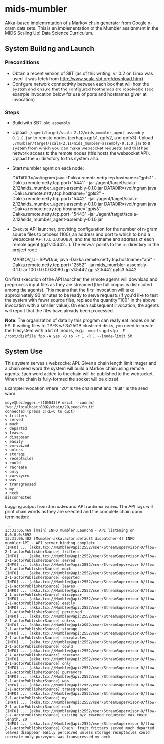 # mids-mumbler

Akka-based implementation of a Markov chain generator from Google n-gram data sets. This is an implementation of the Mumbler assignment in the MIDS Scaling Up! Data Science Curriculum.

## System Building and Launch

### Preconditions

* Obtain a recent version of SBT (as of this writing, v.1.0.2 on Linux was used, it was fetch from http://www.scala-sbt.org/download.html)
* Configure network connectivity between each box that will host the system and ensure that the configured hostnames are resolvable (see example invocation below for use of ports and hostnames given at invocation)

### Steps

* Build with SBT: `sbt assembly`

* Upload `./agent/target/scala-2.12/mids_mumbler_agent-assembly-0.1.0.jar` to remote nodes (perhaps gpfs1, gpfs2, and gpfs3). Upload `./mumbler/target/scala-2.12/mids_mumbler-assembly-0.1.0.jar` to a system from which you can make websocket requests and that has network access to the remote nodes (this hosts the websocket API). Upload the `ui` directory to this system also.

* Start mumbler agent on each node:

    DATADIR=/vol/ngram java -Dakka.remote.netty.tcp.hostname="gpfs1" -Dakka.remote.netty.tcp.port="5441" -jar ./agent/target/scala-2.12/mids_mumbler_agent-assembly-0.1.0.jar
    DATADIR=/vol/ngram java -Dakka.remote.netty.tcp.hostname="gpfs2" -Dakka.remote.netty.tcp.port="5442" -jar ./agent/target/scala-2.12/mids_mumbler_agent-assembly-0.1.0.jar
    DATADIR=/vol/ngram java -Dakka.remote.netty.tcp.hostname="gpfs3" -Dakka.remote.netty.tcp.port="5443" -jar ./agent/target/scala-2.12/mids_mumbler_agent-assembly-0.1.0.jar

* Execute API launcher, providing configuration for the number of n-gram source files to process (100), an address and port to which to bind a websocket API (0.0.0.0:8080), and the hostname and address of each remote agent (gpfs1:5442...). The envvar points to the `ui` directory in the project root:

    MARKOV_UI=$PWD/ui; java -Dakka.remote.netty.tcp.hostname="api" -Dakka.remote.netty.tcp.port="2552" -jar mids_mumbler-assembly-0.1.0.jar 100 0.0.0.0:8080 gpfs1:5442 gpfs2:5442 gpfs3:5442

On first execution of the API launcher, the remote agents will download and preprocess input files as they are streamed (the full corpus is distributed among the agents). This means that the first invocation will take approximately 90 minutes to be ready to serve requests (if you'd like to test the system with fewer source files, replace the quantity "100" in the above invocation with a smaller value). On each subsequent invocation, the agents will report that the files have already been processed.

**Note**: The organization of data by this program can really eat inodes on an FS. If writing files to GPFS w/ 3x25GB clustered disks, you need to create the filesystem with a lot of inodes, e.g.: ` mmcrfs gpfsfpo -F /root/diskfile.fpo -A yes -Q no -r 1 -R 1 --inode-limit 5M`.

## System Use

This system serves a websocket API. Given a chain length limit integer and a chain seed word the system will build a Markov chain using remote agents. Each word added to the chain will be published to the websocket. When the chain is fully-formed the socket will be closed.

Example invocation where "20" is the chain limit and "fruit" is the seed word:

    mdye@heidegger:~[100043]# wscat --connect "ws://localhost:8092/chain/20/seed/fruit"
    connected (press CTRL+C to quit)
    < fritters
    < served
    < much
    < departed
    < leaves
    < disappear
    < easily
    < perceived
    < unless
    < storage
    < receptacles
    < could
    < recreate
    < only
    < purveyors
    < was
    < transgressed
    < my
    < neck
    disconnected

Logging output from the nodes and API runtimes varies. The API logs will print chain words as they are selected and the complete chain upon termination:

    ...
    13:31:06.469 [main] INFO mumbler.Launch$ - API listening on 0.0.0.0:8092
    13:31:06.482 [Mumbler-akka.actor.default-dispatcher-4] INFO mumbler.API - API server binding complete
    [INFO] ... [akka.tcp://Mumbler@api:2552/user/StreamSupervisor-0/flow-2-1-actorPublisherSource] fritters
    [INFO] ... [akka.tcp://Mumbler@api:2552/user/StreamSupervisor-0/flow-2-1-actorPublisherSource] served
    [INFO] ... [akka.tcp://Mumbler@api:2552/user/StreamSupervisor-0/flow-2-1-actorPublisherSource] much
    [INFO] ... [akka.tcp://Mumbler@api:2552/user/StreamSupervisor-0/flow-2-1-actorPublisherSource] departed
    [INFO] ... [akka.tcp://Mumbler@api:2552/user/StreamSupervisor-0/flow-2-1-actorPublisherSource] leaves
    [INFO] ... [akka.tcp://Mumbler@api:2552/user/StreamSupervisor-0/flow-2-1-actorPublisherSource] disappear
    [INFO] ... [akka.tcp://Mumbler@api:2552/user/StreamSupervisor-0/flow-2-1-actorPublisherSource] easily
    [INFO] ... [akka.tcp://Mumbler@api:2552/user/StreamSupervisor-0/flow-2-1-actorPublisherSource] perceived
    [INFO] ... [akka.tcp://Mumbler@api:2552/user/StreamSupervisor-0/flow-2-1-actorPublisherSource] unless
    [INFO] ... [akka.tcp://Mumbler@api:2552/user/StreamSupervisor-0/flow-2-1-actorPublisherSource] storage
    [INFO] ... [akka.tcp://Mumbler@api:2552/user/StreamSupervisor-0/flow-2-1-actorPublisherSource] receptacles
    [INFO] ... [akka.tcp://Mumbler@api:2552/user/StreamSupervisor-0/flow-2-1-actorPublisherSource] could
    [INFO] ... [akka.tcp://Mumbler@api:2552/user/StreamSupervisor-0/flow-2-1-actorPublisherSource] recreate
    [INFO] ... [akka.tcp://Mumbler@api:2552/user/StreamSupervisor-0/flow-2-1-actorPublisherSource] only
    [INFO] ... [akka.tcp://Mumbler@api:2552/user/StreamSupervisor-0/flow-2-1-actorPublisherSource] purveyors
    [INFO] ... [akka.tcp://Mumbler@api:2552/user/StreamSupervisor-0/flow-2-1-actorPublisherSource] was
    [INFO] ... [akka.tcp://Mumbler@api:2552/user/StreamSupervisor-0/flow-2-1-actorPublisherSource] transgressed
    [INFO] ... [akka.tcp://Mumbler@api:2552/user/StreamSupervisor-0/flow-2-1-actorPublisherSource] my
    [INFO] ... [akka.tcp://Mumbler@api:2552/user/StreamSupervisor-0/flow-2-1-actorPublisherSource] neck
    [INFO] ... [akka.tcp://Mumbler@api:2552/user/StreamSupervisor-0/flow-2-1-actorPublisherSource] Exiting b/c reached requested max chain length, 20
    [INFO] ... [akka.tcp://Mumbler@api:2552/user/StreamSupervisor-0/flow-2-1-actorPublisherSource] Chain: fruit fritters served much departed leaves disappear easily perceived unless storage receptacles could recreate only purveyors was transgressed my neck
